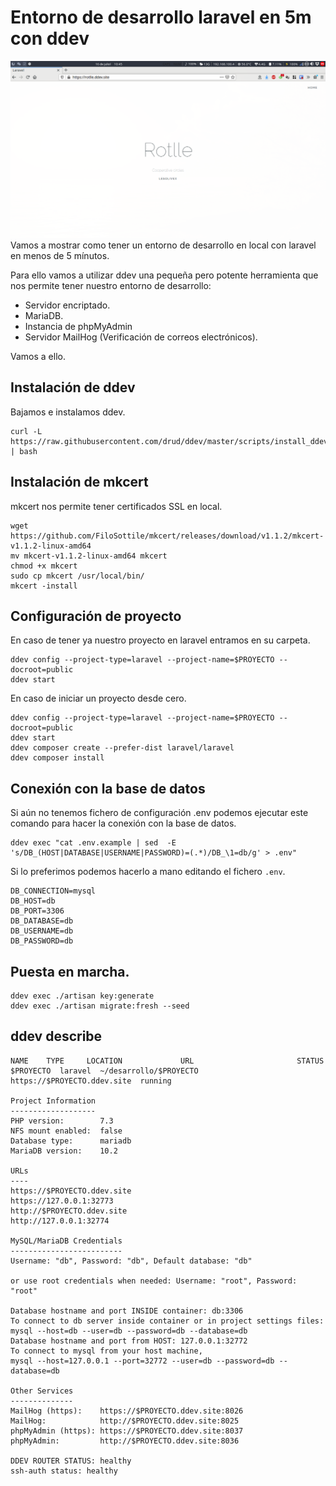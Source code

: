 # Entorno de desarrollo laravel en 5m con ddev



![](../img/laravel-ddev/laravel-ddev-01.png)Vamos a mostrar como tener un entorno de desarrollo en local con laravel en menos de 5 mínutos.

Para ello vamos a utilizar ddev una pequeña pero potente herramienta que nos permite tener nuestro entorno de desarrollo:



- Servidor encriptado.
- MariaDB.
- Instancia de phpMyAdmin
- Servidor MailHog (Verificación de correos electrónicos).



Vamos a ello.

## Instalación de ddev

Bajamos e instalamos ddev.

```
curl -L https://raw.githubusercontent.com/drud/ddev/master/scripts/install_ddev.sh | bash
```

## Instalación de mkcert

mkcert nos permite tener certificados SSL en local.

```
wget https://github.com/FiloSottile/mkcert/releases/download/v1.1.2/mkcert-v1.1.2-linux-amd64
mv mkcert-v1.1.2-linux-amd64 mkcert
chmod +x mkcert
sudo cp mkcert /usr/local/bin/
mkcert -install
```

## Configuración de proyecto

En caso de tener ya nuestro proyecto en laravel entramos en su carpeta.

```
ddev config --project-type=laravel --project-name=$PROYECTO --docroot=public
ddev start
```

En caso de iniciar un proyecto desde cero.

```
ddev config --project-type=laravel --project-name=$PROYECTO --docroot=public
ddev start
ddev composer create --prefer-dist laravel/laravel
ddev composer install
```

## Conexión con la base de datos

Si aún no tenemos fichero de configuración .env podemos ejecutar este comando
para hacer la conexión con la base de datos.

```
ddev exec "cat .env.example | sed  -E 's/DB_(HOST|DATABASE|USERNAME|PASSWORD)=(.*)/DB_\1=db/g' > .env"
```

Si lo preferimos podemos hacerlo a mano editando el fichero `.env`.

```
DB_CONNECTION=mysql
DB_HOST=db
DB_PORT=3306
DB_DATABASE=db
DB_USERNAME=db
DB_PASSWORD=db
```

## Puesta en marcha.

```
ddev exec ./artisan key:generate
ddev exec ./artisan migrate:fresh --seed
```

## ddev describe

```
NAME    TYPE     LOCATION             URL                       STATUS
$PROYECTO  laravel  ~/desarrollo/$PROYECTO  https://$PROYECTO.ddev.site  running

Project Information
-------------------
PHP version:      	7.3
NFS mount enabled:	false
Database type:    	mariadb
MariaDB version:  	10.2

URLs
----
https://$PROYECTO.ddev.site
https://127.0.0.1:32773
http://$PROYECTO.ddev.site
http://127.0.0.1:32774

MySQL/MariaDB Credentials
-------------------------
Username: "db", Password: "db", Default database: "db"

or use root credentials when needed: Username: "root", Password: "root"

Database hostname and port INSIDE container: db:3306
To connect to db server inside container or in project settings files:
mysql --host=db --user=db --password=db --database=db
Database hostname and port from HOST: 127.0.0.1:32772
To connect to mysql from your host machine,
mysql --host=127.0.0.1 --port=32772 --user=db --password=db --database=db

Other Services
--------------
MailHog (https):   	https://$PROYECTO.ddev.site:8026
MailHog:           	http://$PROYECTO.ddev.site:8025
phpMyAdmin (https):	https://$PROYECTO.ddev.site:8037
phpMyAdmin:        	http://$PROYECTO.ddev.site:8036

DDEV ROUTER STATUS: healthy
ssh-auth status: healthy

```

